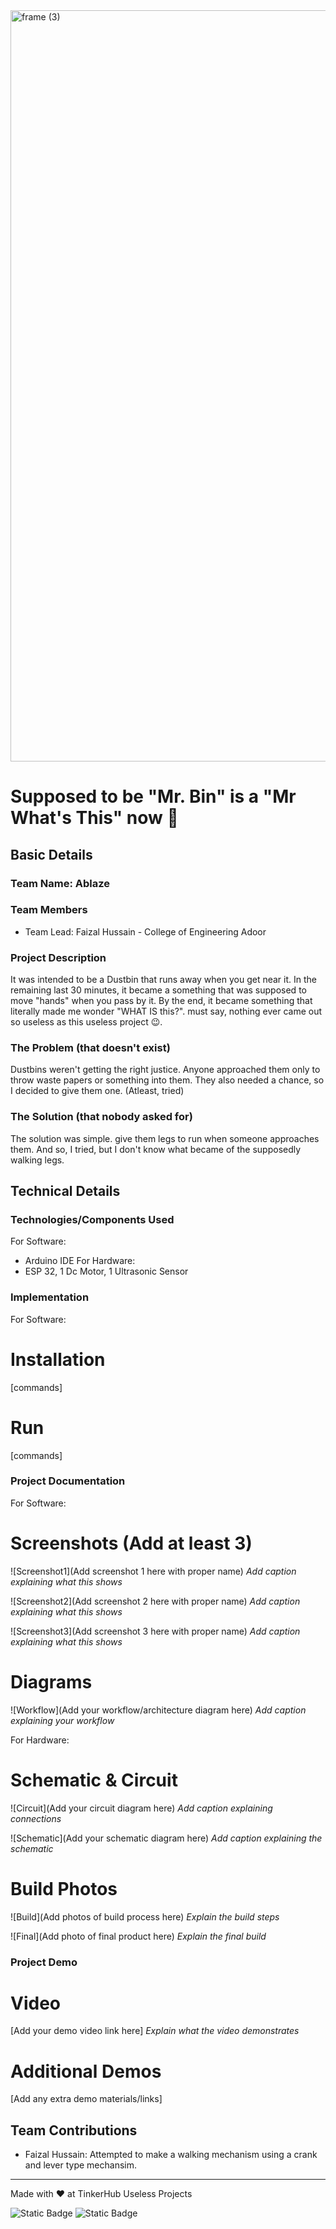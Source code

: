 <img width="3188" height="1202" alt="frame (3)" src="https://github.com/user-attachments/assets/517ad8e9-ad22-457d-9538-a9e62d137cd7" />


# Supposed to be "Mr. Bin" is a "Mr What's This" now  🎯


## Basic Details
### Team Name: Ablaze


### Team Members
- Team Lead: Faizal Hussain - College of Engineering Adoor

### Project Description
It was intended to be a Dustbin that runs away when you get near it. In the remaining last 30 minutes, it became a something that was supposed to move "hands" when you pass by it. By the end, it became something that literally made me wonder "WHAT IS this?". 
 must say, nothing ever came out so useless as this useless project 😉. 

### The Problem (that doesn't exist)
Dustbins weren't getting the right justice. Anyone approached them only to throw waste papers or something into them. They also needed a chance, so I decided to give them one. (Atleast, tried)

### The Solution (that nobody asked for)
The solution was simple. give them legs to run when someone approaches them. And so, I tried, but I don't know what became of the supposedly walking legs. 

## Technical Details
### Technologies/Components Used
For Software:

- Arduino IDE
For Hardware:
- ESP 32, 1 Dc Motor, 1 Ultrasonic Sensor


### Implementation
For Software:
# Installation
[commands]

# Run
[commands]

### Project Documentation
For Software:

# Screenshots (Add at least 3)
![Screenshot1](Add screenshot 1 here with proper name)
*Add caption explaining what this shows*

![Screenshot2](Add screenshot 2 here with proper name)
*Add caption explaining what this shows*

![Screenshot3](Add screenshot 3 here with proper name)
*Add caption explaining what this shows*

# Diagrams
![Workflow](Add your workflow/architecture diagram here)
*Add caption explaining your workflow*

For Hardware:

# Schematic & Circuit
![Circuit](Add your circuit diagram here)
*Add caption explaining connections*

![Schematic](Add your schematic diagram here)
*Add caption explaining the schematic*

# Build Photos


![Build](Add photos of build process here)
*Explain the build steps*

![Final](Add photo of final product here)
*Explain the final build*

### Project Demo
# Video
[Add your demo video link here]
*Explain what the video demonstrates*

# Additional Demos
[Add any extra demo materials/links]

## Team Contributions
- Faizal Hussain: Attempted to make a walking mechanism using a crank and lever type mechansim. 

---
Made with ❤️ at TinkerHub Useless Projects 

![Static Badge](https://img.shields.io/badge/TinkerHub-24?color=%23000000&link=https%3A%2F%2Fwww.tinkerhub.org%2F)
![Static Badge](https://img.shields.io/badge/UselessProjects--25-25?link=https%3A%2F%2Fwww.tinkerhub.org%2Fevents%2FQ2Q1TQKX6Q%2FUseless%2520Projects)


